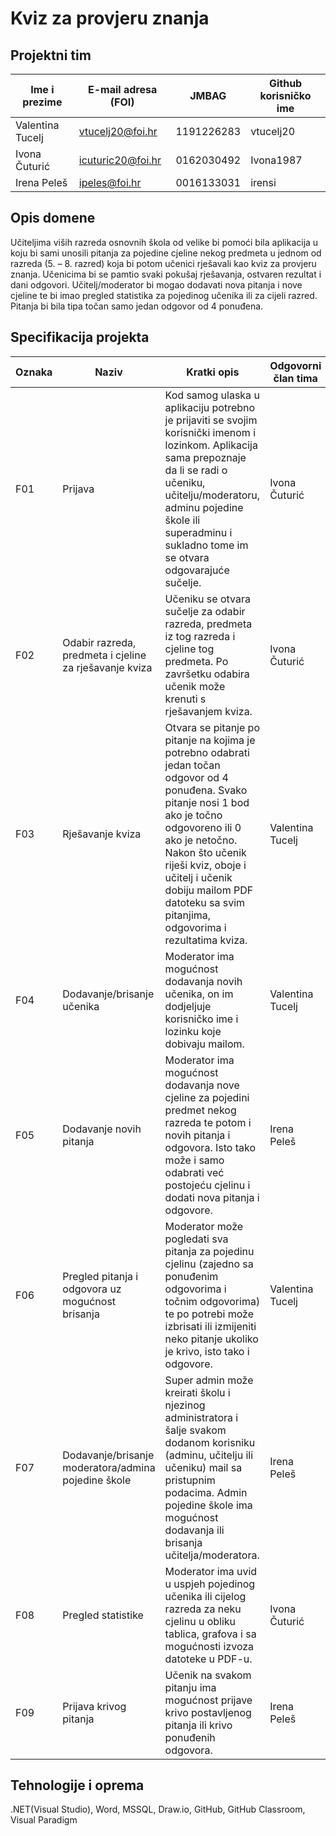 
# Kviz za provjeru znanja

## Projektni tim

Ime i prezime | E-mail adresa (FOI) | JMBAG | Github korisničko ime
------------  | ------------------- | ----- | ---------------------
Valentina Tucelj | vtucelj20@foi.hr | 1191226283 | vtucelj20
Ivona Čuturić | icuturic20@foi.hr | 0162030492 | Ivona1987
Irena Peleš | ipeles@foi.hr | 0016133031 | irensi

## Opis domene
Učiteljima viših razreda osnovnih škola od velike bi pomoći bila aplikacija u koju bi sami unosili pitanja za pojedine cjeline nekog predmeta u jednom od razreda (5. – 8. razred) koja bi potom učenici rješavali kao kviz za provjeru znanja. Učenicima bi se pamtio svaki pokušaj rješavanja, ostvaren rezultat i dani odgovori. Učitelj/moderator bi mogao dodavati nova pitanja i nove cjeline te bi imao pregled statistika za pojedinog učenika ili za cijeli razred. Pitanja bi bila tipa točan samo jedan odgovor od 4 ponuđena. 

## Specifikacija projekta

Oznaka | Naziv | Kratki opis | Odgovorni član tima
------ | ----- | ----------- | -------------------
F01 | Prijava | Kod samog ulaska u aplikaciju potrebno je prijaviti se svojim korisnički imenom i lozinkom. Aplikacija sama prepoznaje da li se radi o učeniku, učitelju/moderatoru, adminu pojedine škole ili superadminu i sukladno tome im se otvara odgovarajuće sučelje. | Ivona Čuturić
F02 | Odabir razreda, predmeta i cjeline za rješavanje kviza | Učeniku se otvara sučelje za odabir razreda, predmeta iz tog razreda i cjeline tog predmeta. Po završetku odabira učenik može krenuti s rješavanjem kviza. | Ivona Čuturić
F03 | Rješavanje kviza | Otvara se pitanje po pitanje na kojima je potrebno odabrati jedan točan odgovor od 4 ponuđena. Svako pitanje nosi 1 bod ako je točno odgovoreno ili 0 ako je netočno. Nakon što učenik riješi kviz, oboje i učitelj i učenik dobiju mailom PDF datoteku sa svim pitanjima, odgovorima i rezultatima kviza.| Valentina Tucelj
F04 | Dodavanje/brisanje učenika | Moderator ima mogućnost dodavanja novih učenika, on im dodjeljuje korisničko ime i lozinku koje dobivaju mailom. | Valentina Tucelj
F05 | Dodavanje novih pitanja | Moderator ima mogućnost dodavanja nove cjeline  za pojedini predmet nekog razreda te potom i novih pitanja i odgovora. Isto tako može i samo odabrati već postojeću cjelinu i dodati nova pitanja i odgovore. | Irena Peleš
F06 | Pregled pitanja i odgovora uz mogućnost brisanja | Moderator može pogledati sva pitanja za pojedinu cjelinu (zajedno sa ponuđenim odgovorima i točnim odgovorima) te po potrebi može izbrisati ili izmijeniti neko pitanje ukoliko je krivo, isto tako i odgovore. | Valentina Tucelj
F07 | Dodavanje/brisanje moderatora/admina pojedine škole | Super admin može kreirati školu i njezinog administratora i šalje svakom dodanom korisniku (adminu, učitelju ili učeniku) mail sa pristupnim podacima. Admin pojedine škole ima mogućnost dodavanja ili brisanja učitelja/moderatora. | Irena Peleš
F08 | Pregled statistike | Moderator ima uvid u uspjeh pojedinog učenika ili cijelog razreda za neku cjelinu u obliku tablica, grafova i sa mogućnosti izvoza datoteke u PDF-u. | Ivona Čuturić
F09 | Prijava krivog pitanja | Učenik na svakom pitanju ima mogućnost prijave krivo postavljenog pitanja ili krivo ponuđenih odgovora. | Irena Peleš

## Tehnologije i oprema
.NET(Visual Studio), Word, MSSQL, Draw.io, GitHub, GitHub Classroom, Visual Paradigm
